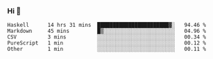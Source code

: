 ### Hi 👋

<!--START_SECTION:waka-->

```text
Haskell      14 hrs 31 mins  ███████████████████████▓░   94.46 %
Markdown     45 mins         █▒░░░░░░░░░░░░░░░░░░░░░░░   04.96 %
CSV          3 mins          ░░░░░░░░░░░░░░░░░░░░░░░░░   00.34 %
PureScript   1 min           ░░░░░░░░░░░░░░░░░░░░░░░░░   00.12 %
Other        1 min           ░░░░░░░░░░░░░░░░░░░░░░░░░   00.11 %
```

<!--END_SECTION:waka-->
